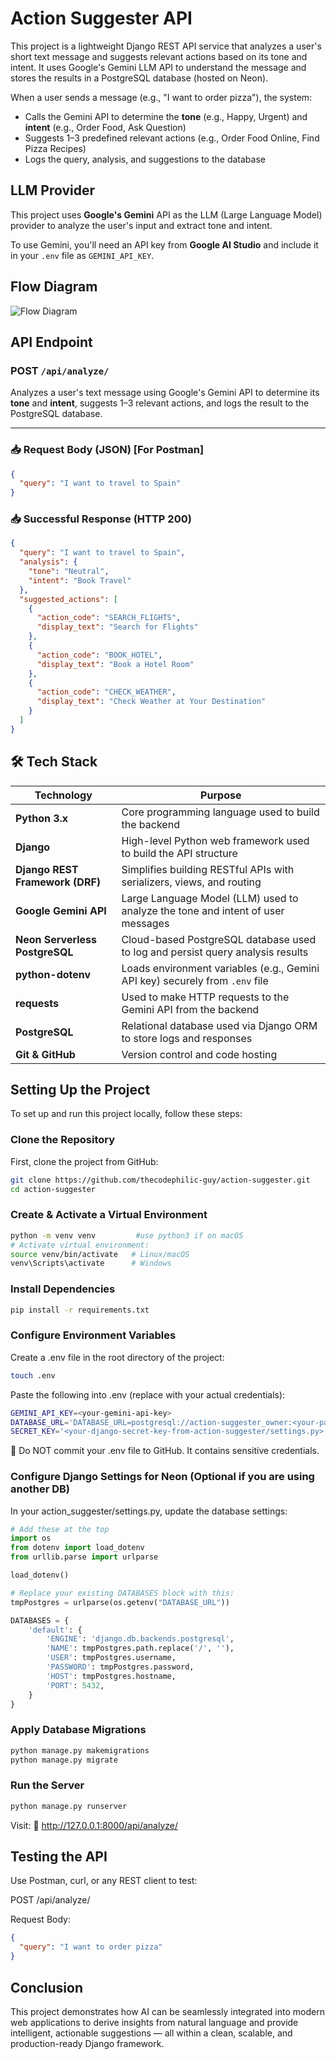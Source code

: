 # Action Suggester API

This project is a lightweight Django REST API service that analyzes a user's short text message and suggests relevant actions based on its tone and intent. It uses Google's Gemini LLM API to understand the message and stores the results in a PostgreSQL database (hosted on Neon).

When a user sends a message (e.g., "I want to order pizza"), the system:
- Calls the Gemini API to determine the **tone** (e.g., Happy, Urgent) and **intent** (e.g., Order Food, Ask Question)
- Suggests 1–3 predefined relevant actions (e.g., Order Food Online, Find Pizza Recipes)
- Logs the query, analysis, and suggestions to the database 

## LLM Provider

This project uses **Google's Gemini** API as the LLM (Large Language Model) provider to analyze the user's input and extract tone and intent.

To use Gemini, you'll need an API key from **Google AI Studio** and include it in your `.env` file as `GEMINI_API_KEY`.

## Flow Diagram

![Flow Diagram](flow-diagram.png)

## API Endpoint
### **POST** `/api/analyze/`

Analyzes a user's text message using Google's Gemini API to determine its **tone** and **intent**, suggests 1–3 relevant actions, and logs the result to the PostgreSQL database.

---

### 📥 Request Body (JSON) [For Postman]

```json
{
  "query": "I want to travel to Spain"
}
```

### 📥 Successful Response (HTTP 200)
```json
{
  "query": "I want to travel to Spain",
  "analysis": {
    "tone": "Neutral",
    "intent": "Book Travel"
  },
  "suggested_actions": [
    {
      "action_code": "SEARCH_FLIGHTS",
      "display_text": "Search for Flights"
    },
    {
      "action_code": "BOOK_HOTEL",
      "display_text": "Book a Hotel Room"
    },
    {
      "action_code": "CHECK_WEATHER",
      "display_text": "Check Weather at Your Destination"
    }
  ]
}
```


## 🛠️ Tech Stack  

| Technology         | Purpose                                                                 |
|--------------------|-------------------------------------------------------------------------|
| **Python 3.x**     | Core programming language used to build the backend                    |
| **Django**         | High-level Python web framework used to build the API structure         |
| **Django REST Framework (DRF)** | Simplifies building RESTful APIs with serializers, views, and routing   |
| **Google Gemini API** | Large Language Model (LLM) used to analyze the tone and intent of user messages |
| **Neon Serverless PostgreSQL** | Cloud-based PostgreSQL database used to log and persist query analysis results |
| **python-dotenv**  | Loads environment variables (e.g., Gemini API key) securely from `.env` file |
| **requests**       | Used to make HTTP requests to the Gemini API from the backend           |
| **PostgreSQL**     | Relational database used via Django ORM to store logs and responses     |
| **Git & GitHub**   | Version control and code hosting                                        |


## Setting Up the Project  

To set up and run this project locally, follow these steps:  

### Clone the Repository  
First, clone the project from GitHub:  

```sh
git clone https://github.com/thecodephilic-guy/action-suggester.git
cd action-suggester
```
### Create & Activate a Virtual Environment
```bash
python -m venv venv         #use python3 if on macOS
# Activate virtual environment:
source venv/bin/activate   # Linux/macOS
venv\Scripts\activate      # Windows
```

### Install Dependencies
```bash
pip install -r requirements.txt
```

### Configure Environment Variables
Create a .env file in the root directory of the project:
```bash
touch .env
```
Paste the following into .env (replace with your actual credentials):
```bash
GEMINI_API_KEY=<your-gemini-api-key>
DATABASE_URL='DATABASE_URL=postgresql://action-suggester_owner:<your-password>@<your-neon-url>/action-suggester?sslmode=require'
SECRET_KEY='<your-django-secret-key-from-action-suggester/settings.py>' # Found in settings.py or generate a new one
```
🔐 Do NOT commit your .env file to GitHub. It contains sensitive credentials.

### Configure Django Settings for Neon (Optional if you are using another DB)
In your action_suggester/settings.py, update the database settings:
```python
# Add these at the top
import os
from dotenv import load_dotenv
from urllib.parse import urlparse

load_dotenv()

# Replace your existing DATABASES block with this:
tmpPostgres = urlparse(os.getenv("DATABASE_URL"))

DATABASES = {
    'default': {
        'ENGINE': 'django.db.backends.postgresql',
        'NAME': tmpPostgres.path.replace('/', ''),
        'USER': tmpPostgres.username,
        'PASSWORD': tmpPostgres.password,
        'HOST': tmpPostgres.hostname,
        'PORT': 5432,
    }
}
```

### Apply Database Migrations
```bash
python manage.py makemigrations
python manage.py migrate
```

### Run the Server
```bash
python manage.py runserver
```

Visit:
📍 http://127.0.0.1:8000/api/analyze/

## Testing the API
Use Postman, curl, or any REST client to test:

POST /api/analyze/

Request Body:
```json
{
  "query": "I want to order pizza"
}
```

## Conclusion

This project demonstrates how AI can be seamlessly integrated into modern web applications to derive insights from natural language and provide intelligent, actionable suggestions — all within a clean, scalable, and production-ready Django framework.